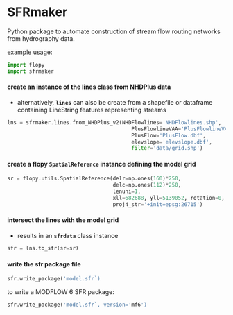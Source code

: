 SFRmaker
=
Python package to automate construction of stream flow routing networks from hydrography data.

example usage:  

```python
import flopy
import sfrmaker
```
#### create an instance of the lines class from NHDPlus data 
* alternatively, **`lines`** can also be create from a shapefile or dataframe containing LineString features representing streams

```python
lns = sfrmaker.lines.from_NHDPlus_v2(NHDFlowlines='NHDFlowlines.shp',  
                            			PlusFlowlineVAA='PlusFlowlineVAA.dbf',  
                            			PlusFlow='PlusFlow.dbf',  
                            			elevslope='elevslope.dbf',  
                            			filter='data/grid.shp')
```
#### create a flopy `SpatialReference` instance defining the model grid

```python
sr = flopy.utils.SpatialReference(delr=np.ones(160)*250,
                                  delc=np.ones(112)*250,
                                  lenuni=1,
                                  xll=682688, yll=5139052, rotation=0,
                                  proj4_str='+init=epsg:26715')
```

#### intersect the lines with the model grid
* results in an **`sfrdata`** class instance

```python
sfr = lns.to_sfr(sr=sr)
```

#### write the sfr package file

```python
sfr.write_package('model.sfr`)
```
to write a MODFLOW 6 SFR package:

```python
sfr.write_package('model.sfr`, version='mf6')
```